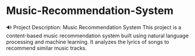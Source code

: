 # Music-Recommendation-System
🔊 Project Description: Music Recommendation System This project is a content-based music recommendation system built using natural language processing and machine learning. It analyzes the lyrics of songs to recommend similar music tracks.  
